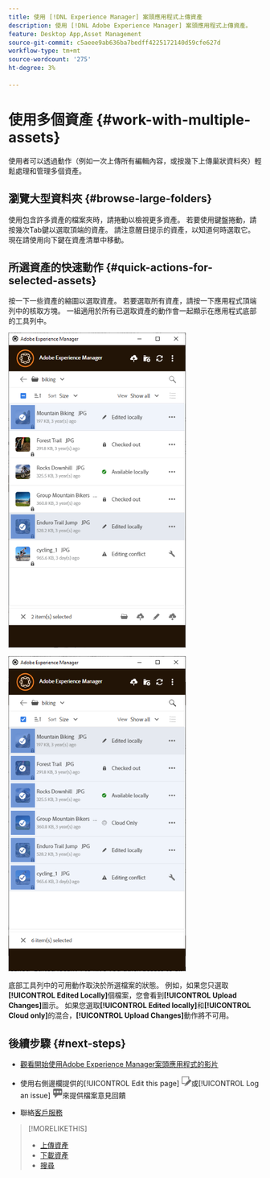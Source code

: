 ```yaml
---
title: 使用 [!DNL Experience Manager] 案頭應用程式上傳資產
description: 使用 [!DNL Adobe Experience Manager] 案頭應用程式上傳資產。
feature: Desktop App,Asset Management
source-git-commit: c5aeee9ab636ba7bedff4225172140d59cfe627d
workflow-type: tm+mt
source-wordcount: '275'
ht-degree: 3%

---
```



# 使用多個資產 {#work-with-multiple-assets}

使用者可以透過動作（例如一次上傳所有編輯內容，或按幾下上傳巢狀資料夾）輕鬆處理和管理多個資產。

## 瀏覽大型資料夾 {#browse-large-folders}

使用包含許多資產的檔案夾時，請捲動以檢視更多資產。 若要使用鍵盤捲動，請按幾次Tab鍵以選取頂端的資產。 請注意醒目提示的資產，以知道何時選取它。 現在請使用向下鍵在資產清單中移動。

## 所選資產的快速動作 {#quick-actions-for-selected-assets}

按一下一些資產的縮圖以選取資產。 若要選取所有資產，請按一下應用程式頂端列中的核取方塊。 一組適用於所有已選取資產的動作會一起顯示在應用程式底部的工具列中。

![底部的工具列顯示與選取的資產相關的動作](assets/actions_bottom_toolbar1_da2.png "底部的工具列顯示選取資產的常用動作")

![選取範圍沒有通用動作時，工具列中沒有動作](assets/actions_bottom_toolbar2_da2.png "選取範圍沒有通用動作時，工具列不會顯示任何動作。")

底部工具列中的可用動作取決於所選檔案的狀態。 例如，如果您只選取&#x200B;**[!UICONTROL Edited Locally]**&#x200B;個檔案，您會看到&#x200B;**[!UICONTROL Upload Changes]**&#x200B;圖示。 如果您選取&#x200B;**[!UICONTROL Edited locally]**&#x200B;和&#x200B;**[!UICONTROL Cloud only]**&#x200B;的混合，**[!UICONTROL Upload Changes]**&#x200B;動作將不可用。

## 後續步驟 {#next-steps}

* [觀看開始使用Adobe Experience Manager案頭應用程式的影片](https://experienceleague.adobe.com/en/docs/experience-manager-learn/assets/creative-workflows/aem-desktop-app)

* 使用右側邊欄提供的[!UICONTROL Edit this page] ![編輯頁面](assets/do-not-localize/edit-page.png)或[!UICONTROL Log an issue] ![建立GitHub問題](assets/do-not-localize/github-issue.png)來提供檔案意見回饋

* 聯絡[客戶服務](https://experienceleague.adobe.com/?support-solution=General#support)

>[!MORELIKETHIS]
>
>* [上傳資產](/help/using/upload-assets.md)
>* [下載資產](/help/using/download-assets.md)
>* [搜尋](/help/using/search.md)
